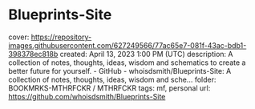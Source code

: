 # Blueprints-Site

cover: https://repository-images.githubusercontent.com/627249566/77ac65e7-081f-43ac-bdb1-398378ec818b
created: April 13, 2023 1:00 PM (UTC)
description: A collection of notes, thoughts, ideas, wisdom and schematics to create a better future for yourself. - GitHub - whoisdsmith/Blueprints-Site: A collection of notes, thoughts, ideas, wisdom and sche...
folder: BOOKMRKS-MTHRFCKR / MTHRFCKR
tags: mf, personal
url: https://github.com/whoisdsmith/Blueprints-Site